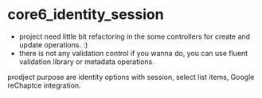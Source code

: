 # core6_identity_session

- project need little bit refactoring in the some controllers for create and update operations. :)
- there is not any validation control if you wanna do, you can use fluent validation library or metadata operations.

prodject purpose are identity options with session, select list items, Google reChaptce integration.
